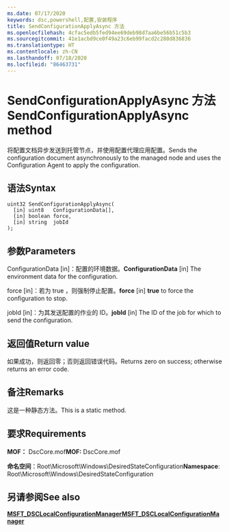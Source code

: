 ```yaml
---
ms.date: 07/17/2020
keywords: dsc,powershell,配置,安装程序
title: SendConfigurationApplyAsync 方法
ms.openlocfilehash: 4cfac5edb5fed94ee69deb98d7aa6be56b51c5b3
ms.sourcegitcommit: 41e1acbd9ce0f49a23c6eb99facd2c280d836836
ms.translationtype: HT
ms.contentlocale: zh-CN
ms.lasthandoff: 07/18/2020
ms.locfileid: "86463731"
---
```

# <a name="sendconfigurationapplyasync-method"></a><span data-ttu-id="81f46-103">SendConfigurationApplyAsync 方法</span><span class="sxs-lookup"><span data-stu-id="81f46-103">SendConfigurationApplyAsync method</span></span>

<span data-ttu-id="81f46-104">将配置文档异步发送到托管节点，并使用配置代理应用配置。</span><span class="sxs-lookup"><span data-stu-id="81f46-104">Sends the configuration document asynchronously to the managed node and uses the Configuration Agent to apply the configuration.</span></span>

## <a name="syntax"></a><span data-ttu-id="81f46-105">语法</span><span class="sxs-lookup"><span data-stu-id="81f46-105">Syntax</span></span>

```mof
uint32 SendConfigurationApplyAsync(
  [in] uint8   ConfigurationData[],
  [in] boolean force,
  [in] string  jobId
);
```

## <a name="parameters"></a><span data-ttu-id="81f46-106">参数</span><span class="sxs-lookup"><span data-stu-id="81f46-106">Parameters</span></span>

<span data-ttu-id="81f46-107">ConfigurationData  \[in\]：配置的环境数据。</span><span class="sxs-lookup"><span data-stu-id="81f46-107">**ConfigurationData** \[in\] The environment data for the configuration.</span></span>

<span data-ttu-id="81f46-108">force  \[in\]：若为 true  ，则强制停止配置。</span><span class="sxs-lookup"><span data-stu-id="81f46-108">**force** \[in\] **true** to force the configuration to stop.</span></span>

<span data-ttu-id="81f46-109">jobId  \[in\]：为其发送配置的作业的 ID。</span><span class="sxs-lookup"><span data-stu-id="81f46-109">**jobId** \[in\] The ID of the job for which to send the configuration.</span></span>

## <a name="return-value"></a><span data-ttu-id="81f46-110">返回值</span><span class="sxs-lookup"><span data-stu-id="81f46-110">Return value</span></span>

<span data-ttu-id="81f46-111">如果成功，则返回零；否则返回错误代码。</span><span class="sxs-lookup"><span data-stu-id="81f46-111">Returns zero on success; otherwise returns an error code.</span></span>

## <a name="remarks"></a><span data-ttu-id="81f46-112">备注</span><span class="sxs-lookup"><span data-stu-id="81f46-112">Remarks</span></span>

<span data-ttu-id="81f46-113">这是一种静态方法。</span><span class="sxs-lookup"><span data-stu-id="81f46-113">This is a static method.</span></span>

## <a name="requirements"></a><span data-ttu-id="81f46-114">要求</span><span class="sxs-lookup"><span data-stu-id="81f46-114">Requirements</span></span>

<span data-ttu-id="81f46-115">**MOF：** DscCore.mof</span><span class="sxs-lookup"><span data-stu-id="81f46-115">**MOF:** DscCore.mof</span></span>

<span data-ttu-id="81f46-116">**命名空间**：Root\Microsoft\Windows\DesiredStateConfiguration</span><span class="sxs-lookup"><span data-stu-id="81f46-116">**Namespace**: Root\Microsoft\Windows\DesiredStateConfiguration</span></span>

## <a name="see-also"></a><span data-ttu-id="81f46-117">另请参阅</span><span class="sxs-lookup"><span data-stu-id="81f46-117">See also</span></span>

[<span data-ttu-id="81f46-118">**MSFT_DSCLocalConfigurationManager**</span><span class="sxs-lookup"><span data-stu-id="81f46-118">**MSFT_DSCLocalConfigurationManager**</span></span>](msft-dsclocalconfigurationmanager.md)
